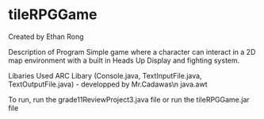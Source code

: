 # tileRPGGame
Created by Ethan Rong

Description of Program
Simple game where a character can interact in a 2D map environment with a built in Heads Up Display and fighting system.
  
Libaries Used
ARC Libary (Console.java, TextInputFile.java, TextOutputFile.java) - developped by Mr.Cadawas\n
java.awt
  
To run, run the grade11ReviewProject3.java file or run the tileRPGGame.jar file
